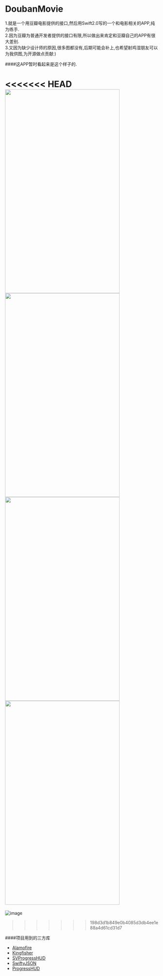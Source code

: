 # DoubanMovie
1.就是一个用豆瓣电影提供的接口,然后用Swift2.0写的一个和电影相关的APP,纯为练手.      
2.因为豆瓣为普通开发者提供的接口有限,所以做出来肯定和豆瓣自己的APP有很大差别.      
3.又因为缺少设计师的原因,很多图都没有,后期可能会补上,也希望射鸡湿朋友可以为我供图,为开源做点贡献:)      

####这APP暂时看起来是这个样子的.

<<<<<<< HEAD
<img src="https://github.com/twoeast/Movies/raw/master/ScreenShot/ScreenShot1.png" height="667" width="375" />
<img src="https://github.com/twoeast/Movies/raw/master/ScreenShot/ScreenShot2.png" height="667" width="375" />
<img src="https://github.com/twoeast/Movies/raw/master/ScreenShot/ScreenShot3.png" height="667" width="375" />
<img src="https://github.com/twoeast/Movies/raw/master/ScreenShot/ScreenShot4.png" height="667" width="375" />
=======
![image](https://github.com/twoeast/Movies/raw/master/ScreenShot/ScreenShot1.jpg)
>>>>>>> 198d3d1b849e0b4085d3db4ee1e88a4d61cd31d7

####项目用到的三方库

- [Alamofire](https://github.com/Alamofire/Alamofire)
- [Kingfisher](https://github.com/onevcat/Kingfisher)
- [SVProgressHUD](https://github.com/TransitApp/SVProgressHUD)
- [SwiftyJSON](https://github.com/SwiftyJSON/SwiftyJSON)
- [ProgressHUD](https://github.com/relatedcode/ProgressHUD)

